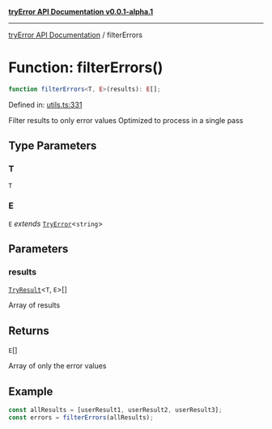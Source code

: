 [**tryError API Documentation v0.0.1-alpha.1**](../index.md)

***

[tryError API Documentation](../index.md) / filterErrors

# Function: filterErrors()

```ts
function filterErrors<T, E>(results): E[];
```

Defined in: [utils.ts:331](https://github.com/oconnorjohnson/tryError/blob/e3ae0308069a4fba073f4543d527ad76373db795/src/utils.ts#L331)

Filter results to only error values
Optimized to process in a single pass

## Type Parameters

### T

`T`

### E

`E` *extends* [`TryError`](../interfaces/TryError.md)\<`string`\>

## Parameters

### results

[`TryResult`](../type-aliases/TryResult.md)\<`T`, `E`\>[]

Array of results

## Returns

`E`[]

Array of only the error values

## Example

```typescript
const allResults = [userResult1, userResult2, userResult3];
const errors = filterErrors(allResults);
```
